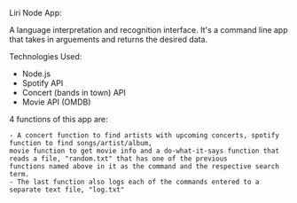 Liri Node App: 

A language interpretation and recognition interface. It's a command line app that takes in arguements and 
returns the desired data. 

Technologies Used:
- Node.js
- Spotify API
- Concert (bands in town) API
- Movie API (OMDB)

4 functions of this app are: 

    - A concert function to find artists with upcoming concerts, spotify function to find songs/artist/album, 
    movie function to get movie info and a do-what-it-says function that reads a file, "random.txt" that has one of the previous
    functions named above in it as the command and the respective search term. 
    - The last function also logs each of the commands entered to a separate text file, "log.txt" 